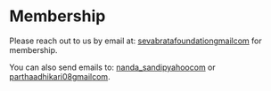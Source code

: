 # Membership

Please reach out to us by email at: [sevabratafoundation<at>gmail<dot>com](mailto:sevabratafoundation@gmail.com) for membership.

You can also send emails to: [nanda_sandip<at>yahoo<dot>com](mailto:nanda_sandip@yahoo.com) or [parthaadhikari08<at>gmail<dot>com](mailto:parthaadhikari08@gmail.com).



